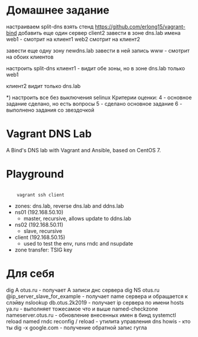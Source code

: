 # Домашнее задание
настраиваем split-dns
взять стенд https://github.com/erlong15/vagrant-bind
добавить еще один сервер client2
завести в зоне dns.lab 
имена
web1 - смотрит на клиент1
web2 смотрит на клиент2

завести еще одну зону newdns.lab
завести в ней запись
www - смотрит на обоих клиентов

настроить split-dns
клиент1 - видит обе зоны, но в зоне dns.lab только web1

клиент2 видит только dns.lab

*) настроить все без выключения selinux
Критерии оценки: 4 - основное задание сделано, но есть вопросы
5 - сделано основное задание
6 - выполнено задания со звездочкой

# Vagrant DNS Lab

A Bind's DNS lab with Vagrant and Ansible, based on CentOS 7.

# Playground

<code>
    vagrant ssh client
</code>

  * zones: dns.lab, reverse dns.lab and ddns.lab
  * ns01 (192.168.50.10)
    * master, recursive, allows update to ddns.lab
  * ns02 (192.168.50.11)
    * slave, recursive
  * client (192.168.50.15)
    * used to test the env, runs rndc and nsupdate
  * zone transfer: TSIG key



# Для себя
dig A otus.ru - получает А записи днс сервера
dig NS otus.ru @ip_server_slave_for_example - получает name сервера и обращается к слэйву
nslookup db.otus.2k2019 - получает ip сервера по имени
hosts ya.ru - выполняет тожесамое что и выше 
named-checkzone nameserver.otus.ru - обновление внесенных имен в бинд
systemctl reload named
rndc reconfig / reload - утилита управления dns
howis - кто ты
dig -x google.com - получение обратной запис гугла